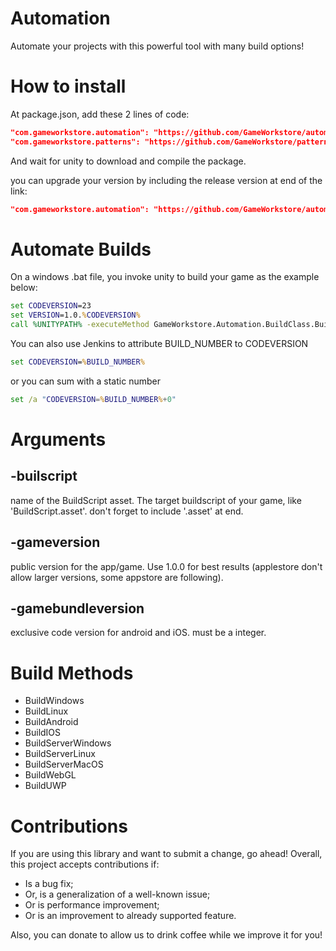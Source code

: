 # Automation
Automate your projects with this powerful tool with many build options!

# How to install

At package.json, add these 2 lines of code:
```json
"com.gameworkstore.automation": "https://github.com/GameWorkstore/automation.git#1.1.5"
"com.gameworkstore.patterns": "https://github.com/GameWorkstore/patterns.git#1.2.0"
```

And wait for unity to download and compile the package.

you can upgrade your version by including the release version at end of the link:
```json
"com.gameworkstore.automation": "https://github.com/GameWorkstore/automation.git#1.1.5"
```

# Automate Builds

On a windows .bat file, you invoke unity to build your game as the example below:
```bat
set CODEVERSION=23
set VERSION=1.0.%CODEVERSION%
call %UNITYPATH% -executeMethod GameWorkstore.Automation.BuildClass.BuildAndroid -projectPath %WORKSPACE% -gameversion %VERSION% -gamebundleversion %CODEVERSION%
```

You can also use Jenkins to attribute BUILD_NUMBER to CODEVERSION
```bat
set CODEVERSION=%BUILD_NUMBER%
```

or you can sum with a static number
```bat
set /a "CODEVERSION=%BUILD_NUMBER%+0"
```

# Arguments
## -builscript
name of the BuildScript asset.
The target buildscript of your game, like 'BuildScript.asset'.
don't forget to include '.asset' at end. 

## -gameversion
public version for the app/game. Use 1.0.0 for best results (applestore don't allow larger versions, some appstore are following).

## -gamebundleversion
exclusive code version for android and iOS. must be a integer.

# Build Methods

* BuildWindows
* BuildLinux
* BuildAndroid
* BuildIOS
* BuildServerWindows
* BuildServerLinux
* BuildServerMacOS
* BuildWebGL
* BuildUWP

# Contributions

If you are using this library and want to submit a change, go ahead! Overall, this project accepts contributions if:
- Is a bug fix;
- Or, is a generalization of a well-known issue;
- Or is performance improvement;
- Or is an improvement to already supported feature.

Also, you can donate to allow us to drink coffee while we improve it for you!
